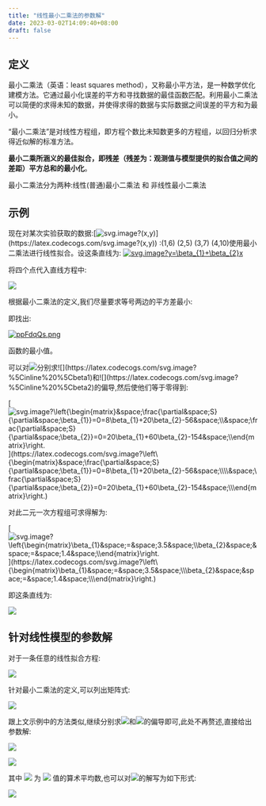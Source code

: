 ```yaml
---
title: "线性最小二乘法的参数解"
date: 2023-03-02T14:09:40+08:00
draft: false
---
```


## 定义

最小二乘法（英语：least squares method），又称最小平方法，是一种数学优化建模方法。它通过最小化误差的平方和寻找数据的最佳函数匹配。利用最小二乘法可以简便的求得未知的数据，并使得求得的数据与实际数据之间误差的平方和为最小。

“最小二乘法”是对线性方程组，即方程个数比未知数更多的方程组，以回归分析求得近似解的标准方法。

**最小二乘所涵义的最佳拟合，即残差（残差为：观测值与模型提供的拟合值之间的差距）平方总和的最小化**。

最小二乘法分为两种:线性(普通)最小二乘法 和 非线性最小二乘法

## 示例

现在对某次实验获取的数据:[![svg.image?(x,y)](https://latex.codecogs.com/svg.image?(x,y))](https://latex.codecogs.com/svg.image?(x,y)) :(1,6) (2,5) (3,7) (4,10)使用最小二乘法进行线性拟合。设这条直线为: [![svg.image?y=\beta_{1}+\beta_{2}x](https://latex.codecogs.com/svg.image?y=%5Cbeta_%7B1%7D+%5Cbeta_%7B2%7Dx)](https://latex.codecogs.com/svg.image?y=\beta_{1}+\beta_{2}x)

将四个点代入直线方程中:

![](https://latex.codecogs.com/svg.image?%5Cleft%5C%7B%5Cbegin%7Bmatrix%7D%206=%5Cbeta_%7B1%7D+1%5Cbeta_%7B2%7D%5C%5C%205=%5Cbeta_%7B1%7D+2%5Cbeta_%7B2%7D%5C%5C%207=%5Cbeta_%7B1%7D+3%5Cbeta_%7B2%7D%5C%5C%2010=%5Cbeta_%7B1%7D+4%5Cbeta_%7B2%7D%5C%5C%5Cend%7Bmatrix%7D%5Cright.)

根据最小二乘法的定义,我们尽量要求等号两边的平方差最小:

即找出:

[![ppFdqQs.png](https://s1.ax1x.com/2023/03/02/ppFdqQs.png)](https://imgse.com/i/ppFdqQs)

函数的最小值。

可以对![](https://latex.codecogs.com/svg.image?%5Cinline%20S(%5Cbeta1,%5Cbeta2))分别求![](https://latex.codecogs.com/svg.image?%5Cinline%20%5Cbeta1)和![](https://latex.codecogs.com/svg.image?%5Cinline%20%5Cbeta2)的偏导,然后使他们等于零得到:

[![svg.image?\left\{\begin{matrix}&space;\frac{\partial&space;S}{\partial&space;\beta_{1}}=0=8\beta_{1}+20\beta_{2}-56&space;\\\\&space;\frac{\partial&space;S}{\partial&space;\beta_{2}}=0=20\beta_{1}+60\beta_{2}-154&space;\\\end{matrix}\right.](https://latex.codecogs.com/svg.image?%5Cleft%5C%7B%5Cbegin%7Bmatrix%7D&space;%5Cfrac%7B%5Cpartial&space;S%7D%7B%5Cpartial&space;%5Cbeta_%7B1%7D%7D=0=8%5Cbeta_%7B1%7D+20%5Cbeta_%7B2%7D-56&space;%5C%5C%5C%5C&space;%5Cfrac%7B%5Cpartial&space;S%7D%7B%5Cpartial&space;%5Cbeta_%7B2%7D%7D=0=20%5Cbeta_%7B1%7D+60%5Cbeta_%7B2%7D-154&space;%5C%5C%5Cend%7Bmatrix%7D%5Cright.)](https://latex.codecogs.com/svg.image?\left\{\begin{matrix}&space;\frac{\partial&space;S}{\partial&space;\beta_{1}}=0=8\beta_{1}+20\beta_{2}-56&space;\\\\&space;\frac{\partial&space;S}{\partial&space;\beta_{2}}=0=20\beta_{1}+60\beta_{2}-154&space;\\\end{matrix}\right.)

对此二元一次方程组可求得解为:

[![svg.image?\left\{\begin{matrix}\beta_{1}&space;=&space;3.5&space;\\\beta_{2}&space;&space;=&space;1.4&space;\\\end{matrix}\right.](https://latex.codecogs.com/svg.image?%5Cleft%5C%7B%5Cbegin%7Bmatrix%7D%5Cbeta_%7B1%7D&space;=&space;3.5&space;%5C%5C%5Cbeta_%7B2%7D&space;&space;=&space;1.4&space;%5C%5C%5Cend%7Bmatrix%7D%5Cright.)](https://latex.codecogs.com/svg.image?\left\{\begin{matrix}\beta_{1}&space;=&space;3.5&space;\\\beta_{2}&space;&space;=&space;1.4&space;\\\end{matrix}\right.)

即这条直线为:

![](https://latex.codecogs.com/svg.image?y=3.5+1.4x)

## 针对线性模型的参数解

对于一条任意的线性拟合方程:

![](https://latex.codecogs.com/png.image?%5Cdpi%7B110%7Dy=b_%7B0%7D%20+b_%7B1%7Dt)

针对最小二乘法的定义,可以列出矩阵式:

![](https://s1.ax1x.com/2022/09/13/vjnKyD.png)

跟上文示例中的方法类似,继续分别求![](https://latex.codecogs.com/png.image?\dpi{110}b_{0})和![](https://latex.codecogs.com/png.image?\dpi{110}b_{1})的偏导即可,此处不再赘述,直接给出参数解:

![](https://s1.ax1x.com/2022/09/13/vjuEng.png)

![](https://s1.ax1x.com/2022/09/13/vjukjS.png)

其中 ![](https://latex.codecogs.com/png.image?\dpi{110}\overline{t}) 为 ![](https://latex.codecogs.com/png.image?\dpi{110}t) 值的算术平均数,也可以对![](https://latex.codecogs.com/png.image?\dpi{110}b_{1})的解写为如下形式:

![](https://s1.ax1x.com/2022/09/13/vjuTbQ.png)
